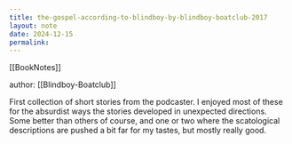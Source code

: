 ```yaml
---
title: the-gospel-according-to-blindboy-by-blindboy-boatclub-2017
layout: note
date: 2024-12-15
permalink:
---
```


[[BookNotes]]

author: [[Blindboy-Boatclub]]

First collection of short stories from the podcaster. I enjoyed most of these for the absurdist ways the stories developed in unexpected directions. Some better than others of course, and one or two where the scatological descriptions are pushed a bit far for my tastes, but mostly really good.

